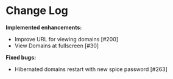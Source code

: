 # Change Log


**Implemented enhancements:**

- Improve URL for viewing domains [\#200]
- View Domains at fullscreen [\#30]

**Fixed bugs:**

- Hibernated domains restart with new spice password [\#263]
